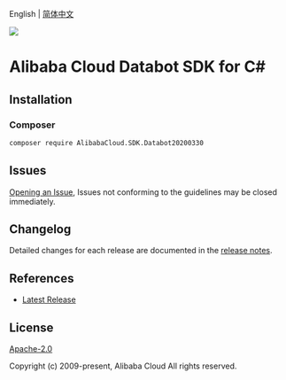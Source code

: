 English | [简体中文](README-CN.md)

![](https://aliyunsdk-pages.alicdn.com/icons/AlibabaCloud.svg)

# Alibaba Cloud Databot SDK for C#

## Installation

### Composer

```bash
composer require AlibabaCloud.SDK.Databot20200330
```

## Issues

[Opening an Issue](https://github.com/aliyun/alibabacloud-csharp-sdk/issues/new), Issues not conforming to the guidelines may be closed immediately.

## Changelog

Detailed changes for each release are documented in the [release notes](./ChangeLog.md).

## References

* [Latest Release](https://github.com/aliyun/alibabacloud-csharp-sdk/)

## License

[Apache-2.0](http://www.apache.org/licenses/LICENSE-2.0)

Copyright (c) 2009-present, Alibaba Cloud All rights reserved.
